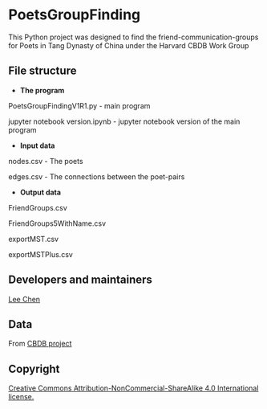 # PoetsGroupFinding
This Python project was designed to find the friend-communication-groups for Poets in Tang Dynasty of China under the Harvard CBDB Work Group


## File structure

- **The program**

PoetsGroupFindingV1R1.py - main program

jupyter notebook version.ipynb - jupyter notebook version of the main program

- **Input data**

nodes.csv - The poets

edges.csv - The connections between the poet-pairs

- **Output data**

FriendGroups.csv

FriendGroups5WithName.csv

exportMST.csv

exportMSTPlus.csv

## Developers and maintainers

[Lee Chen](https://www.udc.edu/research/facultystaff-profiles/li-chen-phd/)

## Data

From [CBDB project](https://cbdb.fas.harvard.edu/)

## Copyright

[Creative Commons Attribution-NonCommercial-ShareAlike 4.0 International license.](https://creativecommons.org/licenses/by-nc-sa/4.0/)

